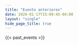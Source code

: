 ```yaml
---
title: "Evento anteriores"
date: 2020-01-17T15:09:45-04:00
layout: "single"
hide_page_title: true
---
```


{{< past_events >}}